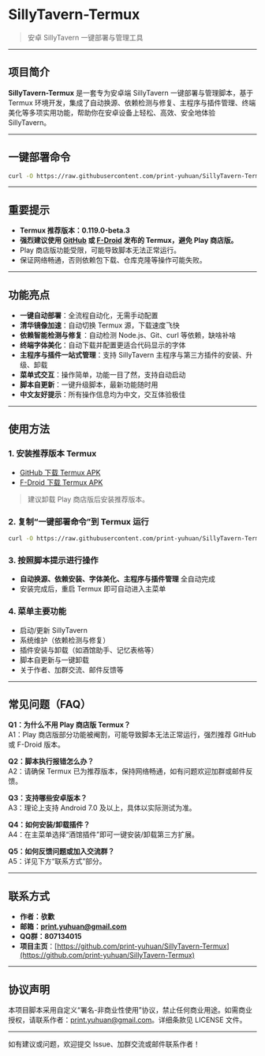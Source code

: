 # SillyTavern-Termux

> 安卓 SillyTavern 一键部署与管理工具

---

## 项目简介

**SillyTavern-Termux** 是一套专为安卓端 SillyTavern 一键部署与管理脚本，基于 Termux 环境开发，集成了自动换源、依赖检测与修复、主程序与插件管理、终端美化等多项实用功能，帮助你在安卓设备上轻松、高效、安全地体验 SillyTavern。

---

## 一键部署命令

```bash
curl -O https://raw.githubusercontent.com/print-yuhuan/SillyTavern-Termux/refs/heads/main/Install.sh && bash Install.sh
```

---

## 重要提示

- **Termux 推荐版本：0.119.0-beta.3**
- **强烈建议使用 [GitHub](https://github.com/termux/termux-app/releases) 或 [F-Droid](https://f-droid.org/en/packages/com.termux) 发布的 Termux，避免 Play 商店版。**
- Play 商店版功能受限，可能导致脚本无法正常运行。
- 保证网络畅通，否则依赖包下载、仓库克隆等操作可能失败。

---

## 功能亮点

- **一键自动部署**：全流程自动化，无需手动配置
- **清华镜像加速**：自动切换 Termux 源，下载速度飞快
- **依赖智能检测与修复**：自动检测 Node.js、Git、curl 等依赖，缺啥补啥
- **终端字体美化**：自动下载并配置更适合代码显示的字体
- **主程序与插件一站式管理**：支持 SillyTavern 主程序与第三方插件的安装、升级、卸载
- **菜单式交互**：操作简单，功能一目了然，支持自动启动
- **脚本自更新**：一键升级脚本，最新功能随时用
- **中文友好提示**：所有操作信息均为中文，交互体验极佳

---

## 使用方法

### 1. 安装推荐版本 Termux

- [GitHub 下载 Termux APK](https://github.com/termux/termux-app/releases)
- [F-Droid 下载 Termux APK](https://f-droid.org/en/packages/com.termux)

> 建议卸载 Play 商店版后安装推荐版本。

### 2. 复制“一键部署命令”到 Termux 运行

```bash
curl -O https://raw.githubusercontent.com/print-yuhuan/SillyTavern-Termux/refs/heads/main/Install.sh && bash Install.sh
```

### 3. 按照脚本提示进行操作

- **自动换源、依赖安装、字体美化、主程序与插件管理** 全自动完成
- 安装完成后，重启 Termux 即可自动进入主菜单

### 4. 菜单主要功能

- 启动/更新 SillyTavern
- 系统维护（依赖检测与修复）
- 插件安装与卸载（如酒馆助手、记忆表格等）
- 脚本自更新与一键卸载
- 关于作者、加群交流、邮件反馈等

---

## 常见问题（FAQ）

**Q1：为什么不用 Play 商店版 Termux？**  
A1：Play 商店版部分功能被阉割，可能导致脚本无法正常运行，强烈推荐 GitHub 或 F-Droid 版本。

**Q2：脚本执行报错怎么办？**  
A2：请确保 Termux 已为推荐版本，保持网络畅通，如有问题欢迎加群或邮件反馈。

**Q3：支持哪些安卓版本？**  
A3：理论上支持 Android 7.0 及以上，具体以实际测试为准。

**Q4：如何安装/卸载插件？**  
A4：在主菜单选择“酒馆插件”即可一键安装/卸载第三方扩展。

**Q5：如何反馈问题或加入交流群？**  
A5：详见下方“联系方式”部分。

---

## 联系方式

- **作者：欤歡**
- **邮箱：print.yuhuan@gmail.com**
- **QQ群：807134015**
- **项目主页**：[https://github.com/print-yuhuan/SillyTavern-Termux](https://github.com/print-yuhuan/SillyTavern-Termux)

---

## 协议声明

本项目脚本采用自定义“署名-非商业性使用”协议，禁止任何商业用途。如需商业授权，请联系作者：print.yuhuan@gmail.com。详细条款见 LICENSE 文件。

---

如有建议或问题，欢迎提交 Issue、加群交流或邮件联系作者！
